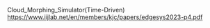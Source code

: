Cloud_Morphing_Simulator(Time-Driven)
https://www.iijlab.net/en/members/kjc/papers/edgesys2023-p4.pdf
